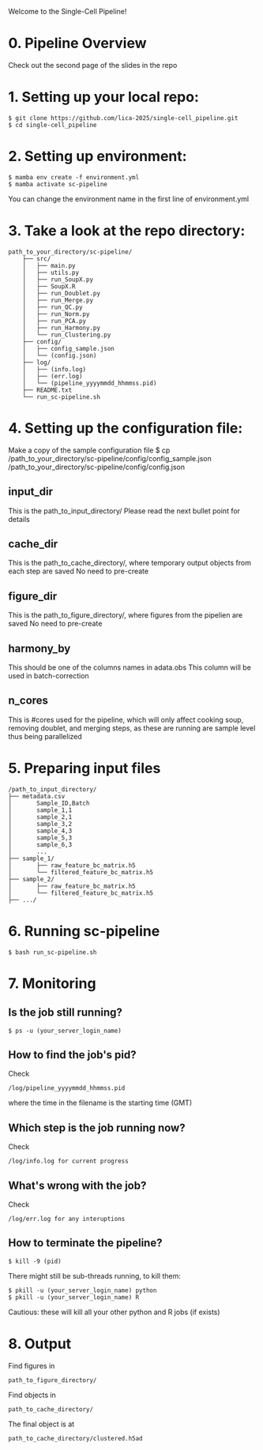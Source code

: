Welcome to the Single-Cell Pipeline!


# 0. Pipeline Overview

Check out the second page of the slides in the repo


# 1. Setting up your local repo:
    $ git clone https://github.com/lica-2025/single-cell_pipeline.git
    $ cd single-cell_pipeline


# 2. Setting up environment:
    $ mamba env create -f environment.yml
    $ mamba activate sc-pipeline

You can change the environment name in the first line of environment.yml


# 3. Take a look at the repo directory:

    path_to_your_directory/sc-pipeline/
        ├── src/
        │   ├── main.py
        │   ├── utils.py
        │   ├── run_SoupX.py
        │   ├── SoupX.R
        │   ├── run_Doublet.py
        │   ├── run_Merge.py
        │   ├── run_QC.py
        │   ├── run_Norm.py
        │   ├── run_PCA.py
        │   ├── run_Harmony.py
        │   └── run_Clustering.py
        ├── config/
        │   ├── config_sample.json
        │   └── (config.json)
        ├── log/
        │   ├── (info.log)
        │   ├── (err.log)
        │   └── (pipeline_yyyymmdd_hhmmss.pid)
        ├── README.txt
        └── run_sc-pipeline.sh


# 4. Setting up the configuration file:

Make a copy of the sample configuration file
    $ cp /path_to_your_directory/sc-pipeline/config/config_sample.json /path_to_your_directory/sc-pipeline/config/config.json 



## input_dir
This is the path_to_input_directory/
Please read the next bullet point for details

## cache_dir
This is the path_to_cache_directory/, where temporary output objects from each step are saved
No need to pre-create

## figure_dir
This is the path_to_figure_directory/, where figures from the pipelien are saved
No need to pre-create

## harmony_by
This should be one of the columns names in adata.obs
This column will be used in batch-correction

## n_cores
This is #cores used for the pipeline, which will only affect cooking soup, removing doublet, and merging steps, as these are running are sample level thus being parallelized



# 5. Preparing input files

    /path_to_input_directory/
    ├── metadata.csv
    │       Sample_ID,Batch
    │       sample_1,1
    │       sample_2,1
    │       sample_3,2
    │       sample_4,3
    │       sample_5,3
    │       sample_6,3
    │       ...
    ├── sample_1/
    │       ├── raw_feature_bc_matrix.h5
    │       └── filtered_feature_bc_matrix.h5
    ├── sample_2/
    │       ├── raw_feature_bc_matrix.h5
    │       └── filtered_feature_bc_matrix.h5
    ├── .../


# 6. Running sc-pipeline

    $ bash run_sc-pipeline.sh


# 7. Monitoring

## Is the job still running?

    $ ps -u (your_server_login_name)

## How to find the job's pid?
Check 

    /log/pipeline_yyyymmdd_hhmmss.pid

where the time in the filename is the starting time (GMT)

## Which step is the job running now?
Check 

    /log/info.log for current progress

## What's wrong with the job?
Check 

    /log/err.log for any interuptions

## How to terminate the pipeline?

    $ kill -9 (pid)

There might still be sub-threads running, to kill them:

    $ pkill -u (your_server_login_name) python
    $ pkill -u (your_server_login_name) R

Cautious: these will kill all your other python and R jobs (if exists)


# 8. Output

Find figures in 

    path_to_figure_directory/

Find objects in

    path_to_cache_directory/

The final object is at

    path_to_cache_directory/clustered.h5ad